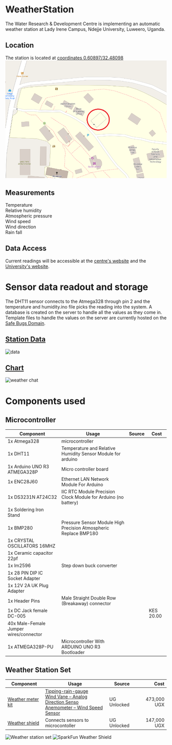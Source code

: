 # WeatherStation
The Water Research & Development Centre is implementing an automatic weather station at Lady Irene Campus, Ndejje University, Luweero, Uganda.

## Location
The station is located at [coordinates 0.60897/32.48098](https://www.openstreetmap.org/#map=19/0.60897/32.48098)
![](Images/map.png "Location 0.60897/32.48098")

## Measurements 
Temperature\
Relative humidity\
Atmospheric pressure\
Wind speed\
Wind direction\
Rain fall

## Data Access
Current readings will be accessible at the [centre's website](https://nduwrdc.org) and the [University's website](https://www.ndejjeuniversity.ac.ug/).

# Sensor data readout and storage 
The DHT11 sensor connects to the Atmega328 through pin 2 and the temperature and humidity.ino file picks the reading into the system. A database is created on the server to handle all the values as they come in. Template files to handle the values on the server are currently hosted on the [Safe Bugs Domain](https://www.safebugsug.com/weather-chart.php).
## [Station Data](https://www.safebugsug.com/weather-data.php)
![data](https://user-images.githubusercontent.com/42169195/106977080-ace7d180-676a-11eb-9b4a-e54408b7de49.PNG)
## [Chart](https://www.safebugsug.com/weather-chart.php)
![weather chat](https://user-images.githubusercontent.com/42169195/106977132-c557ec00-676a-11eb-8065-3c3ac2a12751.PNG)

# Components used
## Microcontroller
|Component|Usage|Source|Cost|
| --- | --- | --- | --- |
|1x Atmega328 | microcontroller | |
|1x DHT11 | Temperature and Relative Humidity Sensor Module for arduino | |
|1x Arduino UNO R3 ATMEGA328P | Micro controller board | |
|1x ENC28J60 | Ethernet LAN Network Module For Arduino | |
|1x DS3231N AT24C32 | IIC RTC Module Precision Clock Module for Arduino (no battery) | |
|1x Soldering Iron Stand |  | |
|1x BMP280 | Pressure Sensor Module High Precision Atmospheric Replace BMP180 | |
|1x CRYSTAL OSCILLATORS 16MHZ |  | |
|1x Ceramic capacitor 22pf |  | |
|1x lm2596 | Step down buck converter |  | |	
|1x 28 PIN DIP IC Socket Adapter |  | |
|1x 12V 2A UK Plug Adapter |  | |
|1x Header Pins | Male Straight Double Row (Breakaway) connector  | |	
|1x DC Jack female DC-005	|	| | KES 20.00 |
|40x Male-Female Jumper wires/connector | | | 
|1x ATMEGA328P-PU | Microcontrolle​r With ARDUINO UNO R3 Bootloader | |

## Weather Station Set
|Component|Usage|Source|Cost|
| --- | --- | --- | ---: |
|[Weather meter kit](https://www.sparkfun.com/products/15901) | [Tipping-rain-gauge](https://bc-robotics.com/shop/tipping-rain-gauge/) <br> [Wind Vane – Analog Direction Senso](https://bc-robotics.com/shop/wind-vane-analog-direction-sensor-bc-robotics/)<br> [Anemometer – Wind Speed Sensor](https://bc-robotics.com/shop/anemometer-wind-speed-sensor-2/) | UG Unlocked | 473,000 UGX |
|[Weather shield](https://www.sparkfun.com/products/13674) | Connects sensors to microcontoller | UG Unlocked | 147,000 UGX |

![Weather station set](https://cdn.sparkfun.com/r/500-500/assets/parts/1/4/5/3/9/15901-Weather_Meter-02.jpg)
![SparkFun Weather Shield](https://cdn.sparkfun.com/r/500-500/assets/parts/1/1/1/2/1/13674-01.jpg)    
